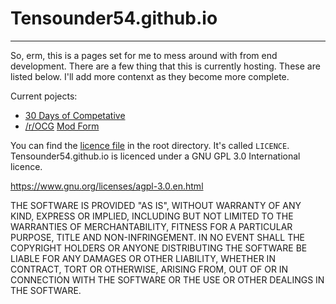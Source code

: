 # Tensounder54.github.io

---

So, erm, this is a pages set for me to mess around with from end development. There are a few thing that this is currently hosting. These are listed below. I'll add more contenxt as they become more complete. 

Current pojects:

* [30 Days of Competative](discord/no-decay/30doc/)
* [/r/OCG](//old.reddit.com/r/ocg) [Mod Form](reddit/ocg/modapp-august-2019/)

You can find the [licence file](LICENCE) in the root directory. It's called `LICENCE`. Tensounder54.github.io is licenced under a GNU GPL 3.0 International licence.

https://www.gnu.org/licenses/agpl-3.0.en.html

THE SOFTWARE IS PROVIDED "AS IS", WITHOUT WARRANTY OF ANY KIND, EXPRESS OR IMPLIED, INCLUDING BUT NOT LIMITED TO THE WARRANTIES OF MERCHANTABILITY, FITNESS FOR A PARTICULAR PURPOSE, TITLE AND NON-INFRINGEMENT. IN NO EVENT SHALL THE COPYRIGHT HOLDERS OR ANYONE DISTRIBUTING THE SOFTWARE BE LIABLE FOR ANY DAMAGES OR OTHER LIABILITY, WHETHER IN CONTRACT, TORT OR OTHERWISE, ARISING FROM, OUT OF OR IN CONNECTION WITH THE SOFTWARE OR THE USE OR OTHER DEALINGS IN THE SOFTWARE.